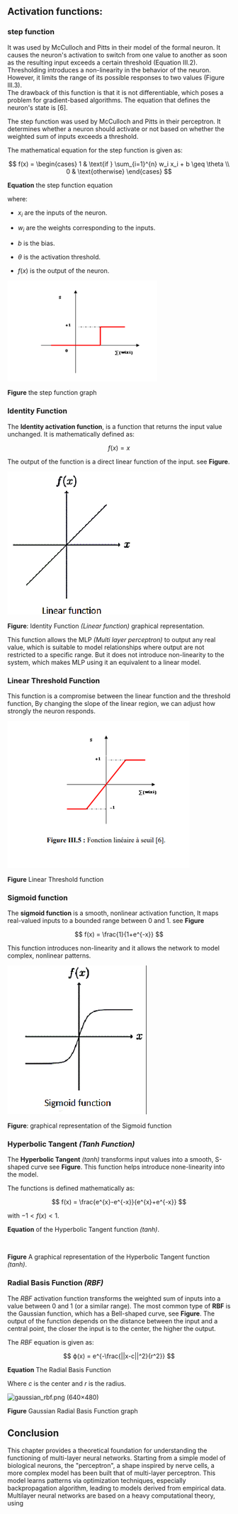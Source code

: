 ## Activation functions:

### step function

It was used by McCulloch and Pitts in their model of the formal neuron. It causes the neuron's activation to switch from one value to another as soon as the resulting input exceeds a certain threshold (Equation III.2). Thresholding introduces a non-linearity in the behavior of the neuron. However, it limits the range of its possible responses to two values (Figure III.3).  
The drawback of this function is that it is not differentiable, which poses a problem for gradient-based algorithms. The equation that defines the neuron's state is [6].

The step function was used by McCulloch and Pitts in their perceptron. It determines whether a neuron should activate or not based on whether the weighted sum of inputs exceeds a threshold.

The mathematical equation for the step function is given as:

$$
f(x) = 
\begin{cases}
1 & \text{if } \sum_{i=1}^{n} w_i x_i + b \geq \theta \\
0 & \text{otherwise}
\end{cases}
$$

**Equation** the step function equation

where:

- $x_{i}$ are the inputs of the neuron.

- $w_{i}$ are the weights corresponding to the inputs.

- $b$ is the bias.

- $θ$ is the activation threshold.

- $f(x)$ is the output of the neuron.

<img src="assets/2025-05-25-13-17-02-image.png" title="" alt="" data-align="center">

**Figure** the step function graph

### Identity Function

The **Identity activation function**, is a function that returns the input value unchanged. It is mathematically defined as:

$$
f(x) = x
$$

The output of the function is a direct linear function of the input. see **Figure**.

<img src="assets/2025-05-25-22-49-52-image.png" title="" alt="" data-align="center">

**Figure**: Identity Function *(Linear function)* graphical representation.

This function allows the MLP *(Multi layer perceptron)* to output any real value, which is suitable to model relationships where output are not restricted to a specific range. But it does not introduce non-linearity to the system, which makes MLP using it an equivalent to a linear model.

### Linear Threshold Function

This function is a compromise between the linear function and the threshold function, By changing the slope of the linear region, we can adjust how strongly the neuron responds.

<img src="assets/2025-05-25-23-37-59-image.png" title="" alt="" data-align="center">

**Figure** Linear Threshold function

### Sigmoid function

The **sigmoid function** is a smooth, nonlinear activation function, It maps real-valued inputs to a bounded range between 0 and 1. see **Figure**

$$
f(x) = \frac{1}{1+e^{-x}}
$$

This function introduces non-linearity and it allows the network to model complex, nonlinear patterns.

<img src="assets/2025-05-25-23-44-38-image.png" title="" alt="" data-align="center">

**Figure**: graphical representation of the Sigmoid function

### Hyperbolic Tangent *(Tanh Function)*

The **Hyperbolic Tangent** *(tanh)* transforms input values into a smooth, S-shaped curve see **Figure**. This function helps introduce none-linearity into the model.

The functions is defined mathematically as:

$$
f(x) = \frac{e^{x}-e^{-x}}{e^{x}+e^{-x}}
$$

with $-1<f(x)<1$.

**Equation** of the Hyperbolic Tangent function *(tanh)*.

<img src="https://i0.wp.com/sefiks.com/wp-content/uploads/2017/01/tanh.png?resize=456%2C300&ssl=1" title="" alt="" data-align="center">

**Figure**  A graphical representation of the Hyperbolic Tangent function *(tanh)*.

### Radial Basis Function *(RBF)*

The *RBF* activation function transforms the weighted sum of inputs into a value between 0 and 1 (or a similar range). The most common type of **RBF** is the Gaussian function, which has a Bell-shaped curve, see **Figure**. The output of the function depends on the distance between the input and a central point, the closer the input is to the center, the higher the output.

The *RBF* equation is given as:

$$
ϕ(x) = e^{-\frac{||x-c||^2}{r^2}}
$$

**Equation** The Radial Basis Function

Where $c$ is the center and $r$ is the radius.

![gaussian_rbf.png (640×480)](https://www.baeldung.com/wp-content/uploads/sites/4/2024/01/gaussian_rbf.png)

**Figure** Gaussian Radial Basis Function graph

## Conclusion

This chapter provides a theoretical foundation for understanding the functioning of multi-layer neural networks. Starting from a simple model of biological neurons, the "perceptron", a shape inspired by nerve cells, a more complex model has been built that of multi-layer perceptron. This model learns patterns via optimization techniques, especially backpropagation algorithm, leading to models derived from empirical data. Multilayer neural networks are based on a heavy computational theory, using
